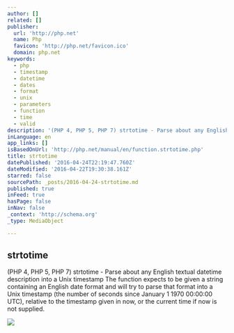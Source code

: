 ```yaml
---
author: []
related: []
publisher:
  url: 'http://php.net'
  name: Php
  favicon: 'http://php.net/favicon.ico'
  domain: php.net
keywords:
  - php
  - timestamp
  - datetime
  - dates
  - format
  - unix
  - parameters
  - function
  - time
  - valid
description: '(PHP 4, PHP 5, PHP 7) strtotime - Parse about any English textual datetime description into a Unix timestamp The function expects to be given a string containing an English date format and will try to parse that format into a Unix timestamp (the number of seconds since January 1 1970 00:00:00 UTC), relative to the timestamp given in now, or the current time if now is not supplied.'
inLanguage: en
app_links: []
isBasedOnUrl: 'http://php.net/manual/en/function.strtotime.php'
title: strtotime
datePublished: '2016-04-24T22:19:47.760Z'
dateModified: '2016-04-22T19:30:38.161Z'
starred: false
sourcePath: _posts/2016-04-24-strtotime.md
published: true
inFeed: true
hasPage: false
inNav: false
_context: 'http://schema.org'
_type: MediaObject

---
```

<article style=""><h1>strtotime</h1><p>(PHP 4, PHP 5, PHP 7) strtotime - Parse about any English textual datetime description into a Unix timestamp The function expects to be given a string containing an English date format and will try to parse that format into a Unix timestamp (the number of seconds since January 1 1970 00:00:00 UTC), relative to the timestamp given in now, or the current time if now is not supplied.</p><img src="http://php.net/images/to-top@2x.png" /></article>